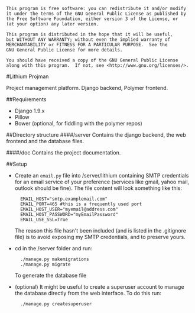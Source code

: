 	This program is free software: you can redistribute it and/or modify
	it under the terms of the GNU General Public License as published by
	the Free Software Foundation, either version 3 of the License, or
	(at your option) any later version.

	This program is distributed in the hope that it will be useful,
	but WITHOUT ANY WARRANTY; without even the implied warranty of
	MERCHANTABILITY or FITNESS FOR A PARTICULAR PURPOSE.  See the
	GNU General Public License for more details.

	You should have received a copy of the GNU General Public License
	along with this program.  If not, see <http://www.gnu.org/licenses/>.

#Lithium Projman

Project management platform.
Django backend, Polymer frontend.

##Requirements
- Django 1.9.x
- Pillow
- Bower (optional, for fiddling with the polymer repos)

##Directory structure
####/server
Contains  the django backend, the web frontend and the database files.

####/doc
Contains the project documentation.

##Setup

- Create an `email.py` file into /server/lithium containing SMTP credentials for an email service of your preference (services like gmail, yahoo mail, outlook should be fine). The file content will look something like this:

		EMAIL_HOST="smtp.examplemail.com"
		EMAIL_PORT=465 #this is a frequently used port
		EMAIL_HOST_USER="myemail@address.com"
		EMAIL_HOST_PASSWORD="myEmailPassword"
		EMAIL_USE_SSL=True

	The reason this file hasn't been included (and is listed in the .gitignore file) is to avoid exposing my SMTP credentials, and to preserve yours.

- cd in the /server folder and run:

		./manage.py makemigrations
		./manage.py migrate
	
	To generate the database file

- (optional) It might be useful to create a superuser account to manage the database directly from the web interface. To do this run:

		./manage.py createsuperuser